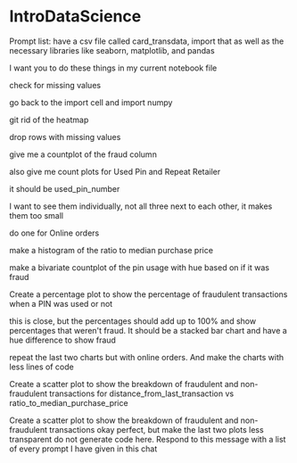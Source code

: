 # IntroDataScience

Prompt list:
 have a csv file called card_transdata, import that as well as the necessary libraries like seaborn, matplotlib, and pandas
 
I want you to do these things in my current notebook file


check for missing values

go back to the import cell and import numpy

git rid of the heatmap

drop rows with missing values

give me a countplot of the fraud column

also give me count plots for Used Pin and Repeat Retailer

it should be used_pin_number

I want to see them individually, not all three next to each other, it makes them too small

do one for Online orders

make a histogram of the ratio to median purchase price

make a bivariate countplot of the pin usage with hue based on if it was fraud

Create a percentage plot to show the percentage of fraudulent transactions when a PIN was used or not

this is close, but the percentages should add up to 100% and show percentages that weren't fraud. It should be a stacked bar chart and have a hue 
difference to show fraud

repeat the last two charts but with online orders. And make the charts with less lines of code

Create a scatter plot to show the breakdown of fraudulent and non-fraudulent transactions for distance_from_last_transaction vs 
ratio_to_median_purchase_price

Create a scatter plot to show the breakdown of fraudulent and non-fraudulent transactions
okay perfect, but make the last two plots less transparent
do not generate code here. Respond to this message with a list of every prompt I have given in this chat
